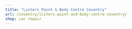 ```yaml
---
title: "Listers Paint & Body Centre Coventry"
url: /coventry/listers-paint-and-body-centre-coventry/
shop: car repair
---
```

